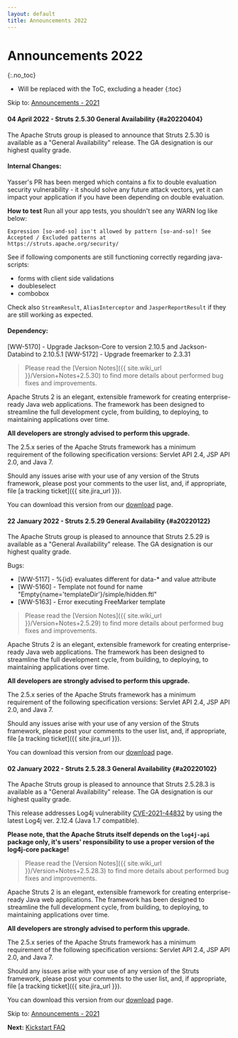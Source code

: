 ```yaml
---
layout: default
title: Announcements 2022
---
```


# Announcements 2022
{:.no_toc}

* Will be replaced with the ToC, excluding a header
{:toc}

<p class="pull-right">
  Skip to: <a href="announce-2021">Announcements - 2021</a>
</p>

#### 04 April 2022 - Struts 2.5.30 General Availability {#a20220404}

The Apache Struts group is pleased to announce that Struts 2.5.30 is available as a "General Availability"
release. The GA designation is our highest quality grade.

#### Internal Changes:

Yasser's PR has been merged which contains a fix to double evaluation security vulnerability - it should solve any future 
attack vectors, yet it can impact your application if you have been depending on double evaluation.

**How to test**
Run all your app tests, you shouldn't see any WARN log like below:

```
Expression [so-and-so] isn't allowed by pattern [so-and-so]! See Accepted / Excluded patterns at
https://struts.apache.org/security/
```

See if following components are still functioning correctly regarding java-scripts:
- forms with client side validations
- doubleselect
- combobox

Check also `StreamResult`, `AliasInterceptor` and `JasperReportResult` if they are still working as expected.

#### Dependency:
[WW-5170] - Upgrade Jackson-Core to version 2.10.5 and Jackson-Databind to 2.10.5.1
[WW-5172] - Upgrade freemarker to 2.3.31

> Please read the [Version Notes]({{ site.wiki_url }}/Version+Notes+2.5.30) to find more details about performed
> bug fixes and improvements.

Apache Struts 2 is an elegant, extensible framework for creating enterprise-ready Java web applications.
The framework has been designed to streamline the full development cycle, from building, to deploying,
to maintaining applications over time.

**All developers are strongly advised to perform this upgrade.**

The 2.5.x series of the Apache Struts framework has a minimum requirement of the following specification versions:
Servlet API 2.4, JSP API 2.0, and Java 7.

Should any issues arise with your use of any version of the Struts framework, please post your comments to the user list,
and, if appropriate, file [a tracking ticket]({{ site.jira_url }}).

You can download this version from our [download](download.cgi#struts-ga) page.

#### 22 January 2022 - Struts 2.5.29 General Availability {#a20220122}

The Apache Struts group is pleased to announce that Struts 2.5.29 is available as a "General Availability"
release. The GA designation is our highest quality grade.

Bugs:
 - [WW-5117] - %{id} evaluates different for data-* and value attribute
 - [WW-5160] - Template not found for name "Empty{name='templateDir'}/simple/hidden.ftl"
 - [WW-5163] - Error executing FreeMarker template

> Please read the [Version Notes]({{ site.wiki_url }}/Version+Notes+2.5.29) to find more details about performed
> bug fixes and improvements.

Apache Struts 2 is an elegant, extensible framework for creating enterprise-ready Java web applications.
The framework has been designed to streamline the full development cycle, from building, to deploying,
to maintaining applications over time.

**All developers are strongly advised to perform this upgrade.**

The 2.5.x series of the Apache Struts framework has a minimum requirement of the following specification versions:
Servlet API 2.4, JSP API 2.0, and Java 7.

Should any issues arise with your use of any version of the Struts framework, please post your comments to the user list,
and, if appropriate, file [a tracking ticket]({{ site.jira_url }}).

You can download this version from our [download](download.cgi#struts-ga) page.

#### 02 January 2022 - Struts 2.5.28.3 General Availability {#a20220102}

The Apache Struts group is pleased to announce that Struts 2.5.28.3 is available as a "General Availability"
release. The GA designation is our highest quality grade.

This release addresses Log4j vulnerability [CVE-2021-44832](https://logging.apache.org/log4j/2.x/security.html#CVE-2021-44832)
by using the latest Log4j ver. 2.12.4 (Java 1.7 compatible).

**Please note, that the Apache Struts itself depends on the `log4j-api` package only, it's users' responsibility 
to use a proper version of the log4j-core package!**

> Please read the [Version Notes]({{ site.wiki_url }}/Version+Notes+2.5.28.3) to find more details about performed
> bug fixes and improvements.

Apache Struts 2 is an elegant, extensible framework for creating enterprise-ready Java web applications.
The framework has been designed to streamline the full development cycle, from building, to deploying,
to maintaining applications over time.

**All developers are strongly advised to perform this upgrade.**

The 2.5.x series of the Apache Struts framework has a minimum requirement of the following specification versions:
Servlet API 2.4, JSP API 2.0, and Java 7.

Should any issues arise with your use of any version of the Struts framework, please post your comments to the user list,
and, if appropriate, file [a tracking ticket]({{ site.jira_url }}).

You can download this version from our [download](download.cgi#struts-ga) page.

<p class="pull-right">
  Skip to: <a href="announce-2021.html">Announcements - 2021</a>
</p>

<p class="pull-left">
  <strong>Next:</strong>
  <a href="kickstart.html">Kickstart FAQ</a>
</p>
